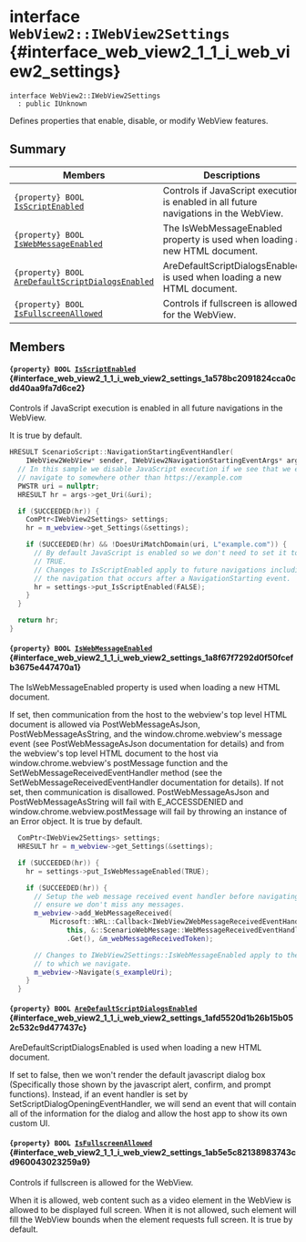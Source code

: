 # interface `WebView2::IWebView2Settings` {#interface_web_view2_1_1_i_web_view2_settings}

```
interface WebView2::IWebView2Settings
  : public IUnknown
```  

Defines properties that enable, disable, or modify WebView features.

## Summary

 Members                        | Descriptions                                
--------------------------------|---------------------------------------------
`{property} BOOL `[`IsScriptEnabled`](#interface_web_view2_1_1_i_web_view2_settings_1a578bc2091824cca0cdd40aa9fa7d6ce2) | Controls if JavaScript execution is enabled in all future navigations in the WebView.
`{property} BOOL `[`IsWebMessageEnabled`](#interface_web_view2_1_1_i_web_view2_settings_1a8f67f7292d0f50fcefb3675e447470a1) | The IsWebMessageEnabled property is used when loading a new HTML document.
`{property} BOOL `[`AreDefaultScriptDialogsEnabled`](#interface_web_view2_1_1_i_web_view2_settings_1afd5520d1b26b15b052c532c9d477437c) | AreDefaultScriptDialogsEnabled is used when loading a new HTML document.
`{property} BOOL `[`IsFullscreenAllowed`](#interface_web_view2_1_1_i_web_view2_settings_1ab5e5c82138983743cd960043023259a9) | Controls if fullscreen is allowed for the WebView.

## Members

#### `{property} BOOL `[`IsScriptEnabled`](#interface_web_view2_1_1_i_web_view2_settings_1a578bc2091824cca0cdd40aa9fa7d6ce2) {#interface_web_view2_1_1_i_web_view2_settings_1a578bc2091824cca0cdd40aa9fa7d6ce2}

Controls if JavaScript execution is enabled in all future navigations in the WebView.

It is true by default.

```cpp
HRESULT ScenarioScript::NavigationStartingEventHandler(
    IWebView2WebView* sender, IWebView2NavigationStartingEventArgs* args) {
  // In this sample we disable JavaScript execution if we see that we ever
  // navigate to somewhere other than https://example.com
  PWSTR uri = nullptr;
  HRESULT hr = args->get_Uri(&uri);

  if (SUCCEEDED(hr)) {
    ComPtr<IWebView2Settings> settings;
    hr = m_webview->get_Settings(&settings);

    if (SUCCEEDED(hr) && !DoesUriMatchDomain(uri, L"example.com")) {
      // By default JavaScript is enabled so we don't need to set it to
      // TRUE.
      // Changes to IsScriptEnabled apply to future navigations including
      // the navigation that occurs after a NavigationStarting event.
      hr = settings->put_IsScriptEnabled(FALSE);
    }
  }

  return hr;
}
```

#### `{property} BOOL `[`IsWebMessageEnabled`](#interface_web_view2_1_1_i_web_view2_settings_1a8f67f7292d0f50fcefb3675e447470a1) {#interface_web_view2_1_1_i_web_view2_settings_1a8f67f7292d0f50fcefb3675e447470a1}

The IsWebMessageEnabled property is used when loading a new HTML document.

If set, then communication from the host to the webview's top level HTML document is allowed via PostWebMessageAsJson, PostWebMessageAsString, and the window.chrome.webview's message event (see PostWebMessageAsJson documentation for details) and from the webview's top level HTML document to the host via window.chrome.webview's postMessage function and the SetWebMessageReceivedEventHandler method (see the SetWebMessageReceivedEventHandler documentation for details). If not set, then communication is disallowed. PostWebMessageAsJson and PostWebMessageAsString will fail with E_ACCESSDENIED and window.chrome.webview.postMessage will fail by throwing an instance of an Error object. It is true by default.

```cpp
  ComPtr<IWebView2Settings> settings;
  HRESULT hr = m_webview->get_Settings(&settings);

  if (SUCCEEDED(hr)) {
    hr = settings->put_IsWebMessageEnabled(TRUE);

    if (SUCCEEDED(hr)) {  
      // Setup the web message received event handler before navigating to
      // ensure we don't miss any messages.
      m_webview->add_WebMessageReceived(
          Microsoft::WRL::Callback<IWebView2WebMessageReceivedEventHandler>(
              this, &::ScenarioWebMessage::WebMessageReceivedEventHandler)
              .Get(), &m_webMessageReceivedToken);

      // Changes to IWebView2Settings::IsWebMessageEnabled apply to the next document
      // to which we navigate.
      m_webview->Navigate(s_exampleUri);
    }
  }
```

#### `{property} BOOL `[`AreDefaultScriptDialogsEnabled`](#interface_web_view2_1_1_i_web_view2_settings_1afd5520d1b26b15b052c532c9d477437c) {#interface_web_view2_1_1_i_web_view2_settings_1afd5520d1b26b15b052c532c9d477437c}

AreDefaultScriptDialogsEnabled is used when loading a new HTML document.

If set to false, then we won't render the default javascript dialog box (Specifically those shown by the javascript alert, confirm, and prompt functions). Instead, if an event handler is set by SetScriptDialogOpeningEventHandler, we will send an event that will contain all of the information for the dialog and allow the host app to show its own custom UI.

#### `{property} BOOL `[`IsFullscreenAllowed`](#interface_web_view2_1_1_i_web_view2_settings_1ab5e5c82138983743cd960043023259a9) {#interface_web_view2_1_1_i_web_view2_settings_1ab5e5c82138983743cd960043023259a9}

Controls if fullscreen is allowed for the WebView.

When it is allowed, web content such as a video element in the WebView is allowed to be displayed full screen. When it is not allowed, such element will fill the WebView bounds when the element requests full screen. It is true by default.

